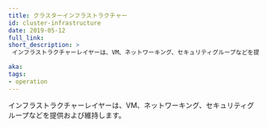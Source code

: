```yaml
---
title: クラスターインフラストラクチャー
id: cluster-infrastructure
date: 2019-05-12
full_link:
short_description: >
 インフラストラクチャーレイヤーは、VM、ネットワーキング、セキュリティグループなどを提供および維持します。

aka:
tags:
- operation
---
```

 インフラストラクチャーレイヤーは、VM、ネットワーキング、セキュリティグループなどを提供および維持します。

